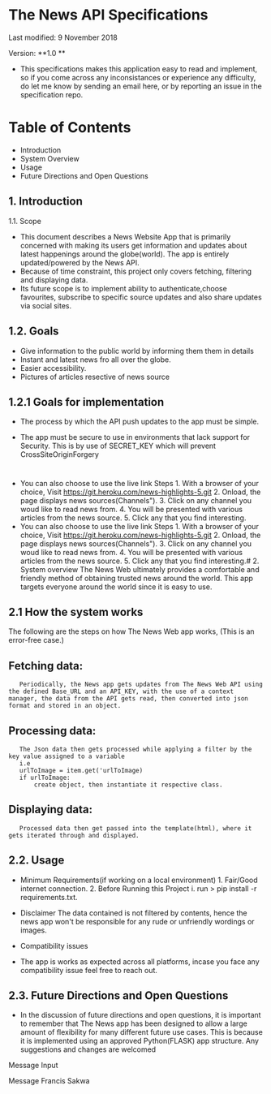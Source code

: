 # The News API Specifications

Last modified: 9 November 2018

Version: **1.0 **

* This specifications makes this application easy to read and implement, so if you come across any inconsistances or experience any difficulty, do let me know by sending an email here, or by reporting an issue in the specification repo.

# Table of Contents

* Introduction
* System Overview
* Usage
* Future Directions and Open Questions
## 1. Introduction
1.1. Scope

* This document describes a News Website App that is primarily concerned with making its users get information and updates about latest happenings around the globe(world). The app is entirely updated/powered by the News API.
* Because of time constraint, this project only covers fetching, filtering and displaying data.
* Its future scope is to implement ability to authenticate,choose favourites, subscribe to specific source  updates and also share updates via social sites.

## 1.2. Goals

* Give information to the public world by informing them them in details
* Instant and latest news fro all over the globe.
* Easier accessibility.
* Pictures of articles resective of news source

## 1.2.1 Goals for implementation

+  The process by which the API push updates to the app must be simple.

+ The app must be secure to use in environments that lack support for Security. This is by use of SECRET_KEY which will prevent CrossSiteOriginForgery
#
* You can also choose to use the live link Steps 1. With a browser of your choice, Visit https://git.heroku.com/news-highlights-5.git 2. Onload, the page displays news sources(Channels"). 3. Click on any channel you woud like to read news from. 4. You will be presented with various articles from the news source. 5. Click any that you find interesting.
* You can also choose to use the live link Steps 1. With a browser of your choice, Visit https://git.heroku.com/news-highlights-5.git 2. Onload, the page displays news sources(Channels"). 3. Click on any channel you woud like to read news from. 4. You will be presented with various articles from the news source. 5. Click any that you find interesting.# 2. System overview
The News Web ultimately provides a comfortable and friendly method of obtaining trusted news around the world. This app targets everyone around the world since it is easy to use.

## 2.1 How the system works
The following are the steps on how The News Web app works, (This is an error-free case.)

  ## Fetching data:
       Periodically, the News app gets updates from The News Web API using the defined Base_URL and an API_KEY, with the use of a context manager, the data from the API gets read, then converted into json format and stored in an object.

 ## Processing data:
       The Json data then gets processed while applying a filter by the key value assigned to a variable
       i.e
       urlToImage = item.get('urlToImage)
       if urlToImage:
           create object, then instantiate it respective class.
 ## Displaying data:
       Processed data then get passed into the template(html), where it gets iterated through and displayed.
## 2.2. Usage

* Minimum Requirements(if working on a local environment) 1. Fair/Good internet connection. 2. Before Running this Project i. run > pip install -r requirements.txt.

* Disclaimer The data contained is not filtered by contents, hence the news app won't be responsible for any rude or unfriendly wordings or images.

* Compatibility issues

* The app is works as expected across all platforms, incase you face any compatibility issue feel free to reach out.

## 2.3. Future Directions and Open Questions

* In the discussion of future directions and open questions, it is important to remember that The News app has   been designed to allow a large amount of flexibility for many different future use cases. This is because it is implemented using an approved Python(FLASK) app structure. Any suggestions and changes are welcomed

Message Input

Message Francis Sakwa
